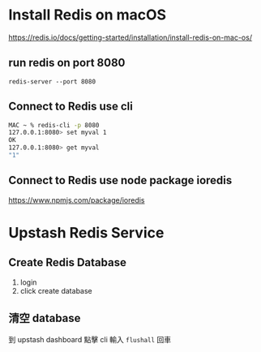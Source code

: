 # Install Redis on macOS

https://redis.io/docs/getting-started/installation/install-redis-on-mac-os/

## run redis on port 8080

`redis-server --port 8080`

## Connect to Redis use cli
```sh
MAC ~ % redis-cli -p 8080
127.0.0.1:8080> set myval 1
OK
127.0.0.1:8080> get myval
"1"
```

## Connect to Redis use node package ioredis
https://www.npmjs.com/package/ioredis

# Upstash Redis Service
## Create Redis Database
1. login
2. click create database

## 清空 database
到 upstash dashboard 點擊 cli 輸入 `flushall` 回車